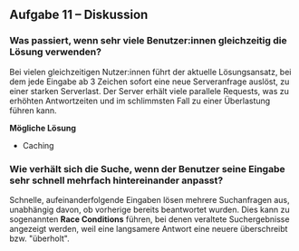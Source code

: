 ## Aufgabe 11 – Diskussion 

### Was passiert, wenn sehr viele Benutzer:innen gleichzeitig die Lösung verwenden?

Bei vielen gleichzeitigen Nutzer:innen führt der aktuelle Lösungsansatz, bei dem jede Eingabe ab 3 Zeichen sofort eine 
neue Serveranfrage auslöst, zu einer starken Serverlast. Der Server erhält viele parallele Requests, was zu erhöhten 
Antwortzeiten und im schlimmsten Fall zu einer Überlastung führen kann.

**Mögliche Lösung**
- Caching


### Wie verhält sich die Suche, wenn der Benutzer seine Eingabe sehr schnell mehrfach hintereinander anpasst?

Schnelle, aufeinanderfolgende Eingaben lösen mehrere Suchanfragen aus, unabhängig davon, ob vorherige bereits 
beantwortet wurden. Dies kann zu sogenannten **Race Conditions** führen, bei denen veraltete Suchergebnisse angezeigt 
werden, weil eine langsamere Antwort eine neuere überschreibt bzw. "überholt".

